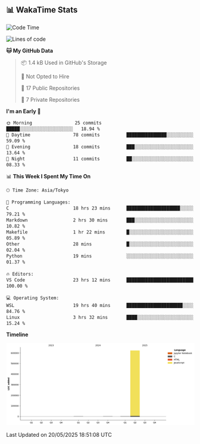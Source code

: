 ## 📊 WakaTime Stats

<!--START_SECTION:waka-->
![Code Time](http://img.shields.io/badge/Code%20Time-115%20hrs%2013%20mins-blue)

![Lines of code](https://img.shields.io/badge/From%20Hello%20World%20I%27ve%20Written-627.8%20thousand%20lines%20of%20code-blue)

**🐱 My GitHub Data** 

> 📦 1.4 kB Used in GitHub's Storage 
 > 
> 🚫 Not Opted to Hire
 > 
> 📜 17 Public Repositories 
 > 
> 🔑 7 Private Repositories 
 > 
**I'm an Early 🐤** 

```text
🌞 Morning                25 commits          █████░░░░░░░░░░░░░░░░░░░░   18.94 % 
🌆 Daytime                78 commits          ███████████████░░░░░░░░░░   59.09 % 
🌃 Evening                18 commits          ███░░░░░░░░░░░░░░░░░░░░░░   13.64 % 
🌙 Night                  11 commits          ██░░░░░░░░░░░░░░░░░░░░░░░   08.33 % 
```


📊 **This Week I Spent My Time On** 

```text
🕑︎ Time Zone: Asia/Tokyo

💬 Programming Languages: 
C                        18 hrs 23 mins      ████████████████████░░░░░   79.21 % 
Markdown                 2 hrs 30 mins       ███░░░░░░░░░░░░░░░░░░░░░░   10.82 % 
Makefile                 1 hr 22 mins        █░░░░░░░░░░░░░░░░░░░░░░░░   05.89 % 
Other                    28 mins             █░░░░░░░░░░░░░░░░░░░░░░░░   02.04 % 
Python                   19 mins             ░░░░░░░░░░░░░░░░░░░░░░░░░   01.37 % 

🔥 Editors: 
VS Code                  23 hrs 12 mins      █████████████████████████   100.00 % 

💻 Operating System: 
WSL                      19 hrs 40 mins      █████████████████████░░░░   84.76 % 
Linux                    3 hrs 32 mins       ████░░░░░░░░░░░░░░░░░░░░░   15.24 % 
```

**Timeline**

![Lines of Code chart](https://raw.githubusercontent.com/Hen00af/Hen00af/main/assets/bar_graph.png)


 Last Updated on 20/05/2025 18:51:08 UTC
<!--END_SECTION:waka-->

